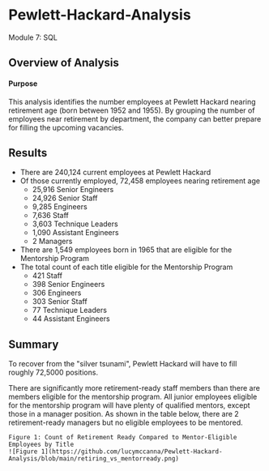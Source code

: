 # Pewlett-Hackard-Analysis
Module 7: SQL

## Overview of Analysis
  #### Purpose
  This analysis identifies the number employees at Pewlett Hackard nearing retirement age (born between 1952 and 1955). By grouping the number of employees near retirement by department, the company can better prepare for filling the upcoming vacancies.   
  
  
## Results
 * There are 240,124 current employees at Pewlett Hackard
 * Of those currently employed, 72,458 employees nearing retirement age
      * 25,916 Senior Engineers
      * 24,926 Senior Staff
      * 9,285 Engineers
      * 7,636 Staff
      * 3,603 Technique Leaders
      * 1,090 Assistant Engineers
      * 2 Managers
  * There are 1,549 employees born in 1965 that are eligible for the Mentorship Program
  * The total count of each title eligible for the Mentorship Program
      * 421 Staff
      * 398 Senior Engineers
      * 306 Engineers
      * 303 Senior Staff
      * 77 Technique Leaders
      * 44 Assistant Engineers


## Summary
To recover from the "silver tsunami", Pewlett Hackard will have to fill roughly 72,5000 positions. 

There are significantly more retirement-ready staff members than there are members eligible for the mentorship program. All junior employees eligible for the mentorship program will have plenty of qualified mentors, except those in a manager position. As shown in the table below, there are 2 retirement-ready managers but no eligible employees to be mentored.

```
Figure 1: Count of Retirement Ready Compared to Mentor-Eligible Employees by Title
![Figure 1](https://github.com/lucymccanna/Pewlett-Hackard-Analysis/blob/main/retiring_vs_mentorready.png)
```
